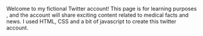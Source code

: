 Welcome to my fictional Twitter account! This page is for learning purposes , and the account will share exciting content related to medical facts and news. 
I used HTML, CSS and a bit of javascript to create this twitter account.
